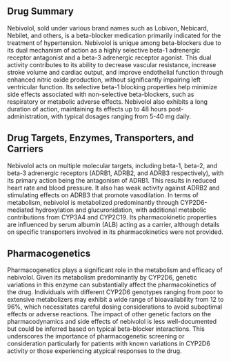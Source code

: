 ## Drug Summary
Nebivolol, sold under various brand names such as Lobivon, Nebicard, Nebilet, and others, is a beta-blocker medication primarily indicated for the treatment of hypertension. Nebivolol is unique among beta-blockers due to its dual mechanism of action as a highly selective beta-1 adrenergic receptor antagonist and a beta-3 adrenergic receptor agonist. This dual activity contributes to its ability to decrease vascular resistance, increase stroke volume and cardiac output, and improve endothelial function through enhanced nitric oxide production, without significantly impairing left ventricular function. Its selective beta-1 blocking properties help minimize side effects associated with non-selective beta-blockers, such as respiratory or metabolic adverse effects. Nebivolol also exhibits a long duration of action, maintaining its effects up to 48 hours post-administration, with typical dosages ranging from 5-40 mg daily.

## Drug Targets, Enzymes, Transporters, and Carriers
Nebivolol acts on multiple molecular targets, including beta-1, beta-2, and beta-3 adrenergic receptors (ADRB1, ADRB2, and ADRB3 respectively), with its primary action being the antagonism of ADRB1. This results in reduced heart rate and blood pressure. It also has weak activity against ADRB2 and stimulating effects on ADRB3 that promote vasodilation. In terms of metabolism, nebivolol is metabolized predominantly through CYP2D6-mediated hydroxylation and glucuronidation, with additional metabolic contributions from CYP3A4 and CYP2C19. Its pharmacokinetic properties are influenced by serum albumin (ALB) acting as a carrier, although details on specific transporters involved in its pharmacokinetics were not provided.

## Pharmacogenetics
Pharmacogenetics plays a significant role in the metabolism and efficacy of nebivolol. Given its metabolism predominantly by CYP2D6, genetic variations in this enzyme can substantially affect the pharmacokinetics of the drug. Individuals with different CYP2D6 genotypes ranging from poor to extensive metabolizers may exhibit a wide range of bioavailability from 12 to 96%, which necessitates careful dosing considerations to avoid suboptimal effects or adverse reactions. The impact of other genetic factors on the pharmacodynamics and side effects of nebivolol is less well-documented but could be inferred based on typical beta-blocker interactions. This underscores the importance of pharmacogenetic screening or consideration particularly for patients with known variations in CYP2D6 activity or those experiencing atypical responses to the drug.